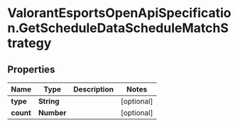 # ValorantEsportsOpenApiSpecification.GetScheduleDataScheduleMatchStrategy

## Properties
Name | Type | Description | Notes
------------ | ------------- | ------------- | -------------
**type** | **String** |  | [optional] 
**count** | **Number** |  | [optional] 

